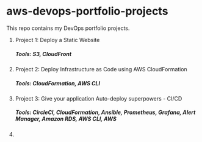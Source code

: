 # aws-devops-portfolio-projects
This repo contains my DevOps portfolio projects. 
1. Project 1: Deploy a Static Website
   ##### Tools: S3, CloudFront  
2. Project 2: Deploy Infrastructure as Code using AWS CloudFormation
   ##### Tools: CloudFormation, AWS CLI
3. Project 3: Give your application Auto-deploy superpowers - CI/CD
   ##### Tools: CircleCI, CloudFormation, Ansible, Prometheus, Grafana, Alert Manager, Amazon RDS, AWS CLI, AWS
4. 
